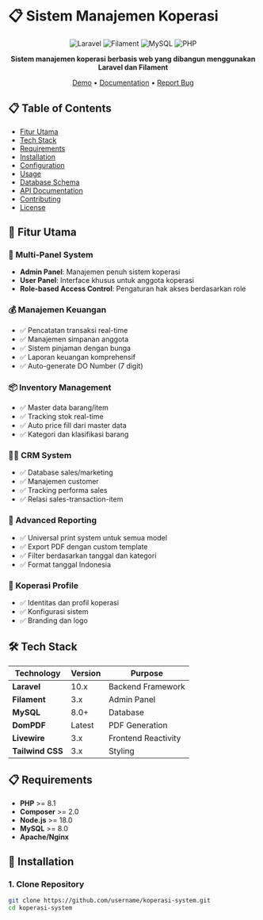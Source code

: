 # 📋 Sistem Manajemen Koperasi

<div align="center">

![Laravel](https://img.shields.io/badge/Laravel-FF2D20?style=for-the-badge&logo=laravel&logoColor=white)
![Filament](https://img.shields.io/badge/Filament-F59E0B?style=for-the-badge&logo=php&logoColor=white)
![MySQL](https://img.shields.io/badge/MySQL-4479A1?style=for-the-badge&logo=mysql&logoColor=white)
![PHP](https://img.shields.io/badge/PHP-777BB4?style=for-the-badge&logo=php&logoColor=white)

**Sistem manajemen koperasi berbasis web yang dibangun menggunakan Laravel dan Filament**

[Demo](https://demo-koperasi.com) • [Documentation](https://github.com/username/koperasi/wiki) • [Report Bug](https://github.com/username/koperasi/issues)

</div>

## 📋 Table of Contents

-   [Fitur Utama](#-fitur-utama)
-   [Tech Stack](#️-tech-stack)
-   [Requirements](#-requirements)
-   [Installation](#-installation)
-   [Configuration](#-configuration)
-   [Usage](#-usage)
-   [Database Schema](#️-database-schema)
-   [API Documentation](#-api-documentation)
-   [Contributing](#-contributing)
-   [License](#-license)

## 🚀 Fitur Utama

### 👥 Multi-Panel System

-   **Admin Panel**: Manajemen penuh sistem koperasi
-   **User Panel**: Interface khusus untuk anggota koperasi
-   **Role-based Access Control**: Pengaturan hak akses berdasarkan role

### 💰 Manajemen Keuangan

-   ✅ Pencatatan transaksi real-time
-   ✅ Manajemen simpanan anggota
-   ✅ Sistem pinjaman dengan bunga
-   ✅ Laporan keuangan komprehensif
-   ✅ Auto-generate DO Number (7 digit)

### 📦 Inventory Management

-   ✅ Master data barang/item
-   ✅ Tracking stok real-time
-   ✅ Auto price fill dari master data
-   ✅ Kategori dan klasifikasi barang

### 👨‍💼 CRM System

-   ✅ Database sales/marketing
-   ✅ Manajemen customer
-   ✅ Tracking performa sales
-   ✅ Relasi sales-transaction-item

### 📄 Advanced Reporting

-   ✅ Universal print system untuk semua model
-   ✅ Export PDF dengan custom template
-   ✅ Filter berdasarkan tanggal dan kategori
-   ✅ Format tanggal Indonesia

### 🏢 Koperasi Profile

-   ✅ Identitas dan profil koperasi
-   ✅ Konfigurasi sistem
-   ✅ Branding dan logo

## 🛠️ Tech Stack

| Technology       | Version | Purpose             |
| ---------------- | ------- | ------------------- |
| **Laravel**      | 10.x    | Backend Framework   |
| **Filament**     | 3.x     | Admin Panel         |
| **MySQL**        | 8.0+    | Database            |
| **DomPDF**       | Latest  | PDF Generation      |
| **Livewire**     | 3.x     | Frontend Reactivity |
| **Tailwind CSS** | 3.x     | Styling             |

## 📋 Requirements

-   **PHP** >= 8.1
-   **Composer** >= 2.0
-   **Node.js** >= 18.0
-   **MySQL** >= 8.0
-   **Apache/Nginx**

## 🚀 Installation

### 1. Clone Repository

```bash
git clone https://github.com/username/koperasi-system.git
cd koperasi-system
```
